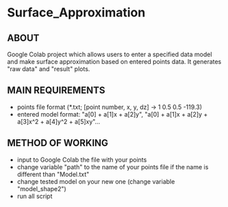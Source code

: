# Surface_Approximation

## ABOUT
Google Colab project which allows users to enter a specified data model and make surface approximation
based on entered points data. It generates "raw data" and "result" plots.

## MAIN REQUIREMENTS
* points file format (*.txt; [point number, x, y, dz] -> 1	0.5	0.5	-119.3) 
* entered model format: "a[0] + a[1]x + a[2]y", "a[0] + a[1]x + a[2]y + a[3]x^2 + a[4]y^2 + a[5]xy"...

## METHOD OF WORKING
* input to Google Colab the file with your points 
* change variable "path" to the name of your points file if the name is different than "Model.txt"
* change tested model on your new one (change variable "model_shape2")
* run all script
